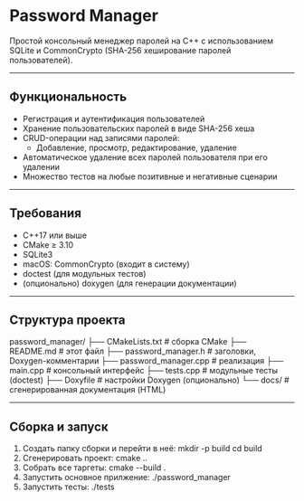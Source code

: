 # Password Manager

Простой консольный менеджер паролей на C++ с использованием SQLite и CommonCrypto (SHA-256 хеширование паролей пользователей).

---

## Функциональность

- Регистрация и аутентификация пользователей  
- Хранение пользовательских паролей в виде SHA-256 хеша  
- CRUD-операции над записями паролей:  
  - Добавление, просмотр, редактирование, удаление  
- Автоматическое удаление всех паролей пользователя при его удалении  
- Множество тестов на любые позитивные и негативные сценарии  

---

## Требования

- C++17 или выше  
- CMake ≥ 3.10  
- SQLite3  
- macOS: CommonCrypto (входит в систему)  
- doctest (для модульных тестов)  
- (опционально) doxygen (для генерации документации)  

---

## Структура проекта
password_manager/
├── CMakeLists.txt        # сборка CMake
├── README.md             # этот файл
├── password_manager.h    # заголовки, Doxygen-комментарии
├── password_manager.cpp  # реализация
├── main.cpp              # консольный интерфейс
├── tests.cpp             # модульные тесты (doctest)
├── Doxyfile              # настройки Doxygen (опционально)
└── docs/                 # сгенерированная документация (HTML)

---

## Сборка и запуск

1. Создать папку сборки и перейти в неё:
   mkdir -p build
   cd build
2. Сгенерировать проект:
   cmake ..
3. Собрать все таргеты:
   cmake --build .
4. Запустить основное прилжение:
   ./password_manager
5. Запустить тесты:
   ./tests
